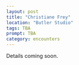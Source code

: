 ```yaml
---
layout: post
title: "Christiane Frey"
location: "Butler Studio"
tags: TBA
prompt: TBA
category: encounters
---
```


Details coming soon.